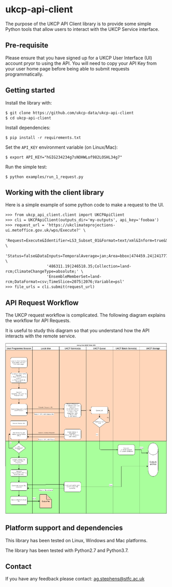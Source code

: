 # ukcp-api-client

The purpose of the UKCP API Client library is to provide some simple Python tools
that allow users to interact with the UKCP Service interface.

## Pre-requisite

Please ensure that you have signed up for a UKCP User Interface (UI) account pryor
to using the API. You will need to copy your API Key from your user home page before 
being able to submit requests programmatically.

## Getting started

Install the library with:

```
$ git clone https://github.com/ukcp-data/ukcp-api-client
$ cd ukcp-api-client
```

Install dependencies:

```
$ pip install -r requirements.txt
```

Set the `API_KEY` environment variable (on Linux/Mac):

```
$ export API_KEY="hGIG234234g7sNOHWLof982LOSHL34g7"
```

Run the simple test:

```
$ python examples/run_1_request.py
```

## Working with the client library

Here is a simple example of some python code to make a request to the UI.

```
>>> from ukcp_api_client.client import UKCPApiClient
>>> cli = UKCPApiClient(outputs_dir='my-outputs', api_key='foobaa')
>>> request_url = 'https://ukclimateprojections-ui.metoffice.gov.uk/wps/Execute?' \
                  'Request=Execute&Identifier=LS3_Subset_01&Format=text/xml&Inform=true&Store=false&' \
                  'Status=false&DataInputs=TemporalAverage=jan;Area=bbox|474459.24|241777.72|' \
                  '486311.19|246518.35;Collection=land-rcm;ClimateChangeType=absolute;' \
                  'EnsembleMemberSet=land-rcm;DataFormat=csv;TimeSlice=2075|2076;Variable=psl'
>>> file_urls = cli.submit(request_url)
```

## API Request Workflow

The UKCP request workflow is complicated. The following diagram explains the workflow for API Requests.

It is useful to study this diagram so that you understand how the API interacts with the remote service.

![alt text](https://github.com/agstephens/ukcp-api-client/raw/master/doc/images/api_flowchart.png "API Flowchart")

## Platform support and dependencies

This library has been tested on Linux, Windows and Mac platforms.

The library has been tested with Python2.7 and Python3.7.

## Contact

If you have any feedback please contact: ag.stephens@stfc.ac.uk
